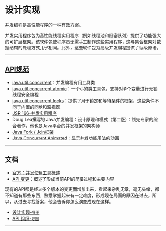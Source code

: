 #   设计实现

并发编程是高性能程序的一种有效方案。

并发实用程序包为高性能线程实用程序（例如线程池和阻塞队列）提供了功能强大的可扩展框架。该软件包使程序员无需手工制作这些实用程序，这与集合框架对数据结构的处理方式几乎相同。此外，这些软件包为高级并发编程提供了低级原语。

----

##  [API规范](https://docs.oracle.com/javase/8/docs/technotes/guides/concurrency/index.html)
-   [java.util.concurrent](411x.md)：并发编程有用工具类
-   [java.util.concurrent.atomic](412x.md)：一个小的类工具包，支持对单个变量进行无锁线程安全编程
-   [java.util.concurrent.locks](413x.md)：提供了用于锁定和等待条件的框架，这些条件不同于内置的同步和监视器
-   [JSR 166-并发实用程序](https://jcp.org/en/jsr/detail?id=166)
-   Doug Lea撰写的 Java并发编程：设计原理和模式（第二版）：领先专家的综合著作，他也是Java平台的并发框架的架构师
-   [Java Fork / Join框架](http://gee.cs.oswego.edu/dl/papers/fj.pdf)
-   [Java Concurrent Animated](https://sourceforge.net/projects/javaconcurrenta/)：显示并发功能用法的动画

----

##  文档

-   [官方：](https://docs.oracle.com/javase/8/docs/technotes/guides/concurrency/overview.html)[并发使用工具概述](410x.md)
-   [API 变更](414x.md)：概述了形成当前API的简要过程和主要内容

现有的API都是经过多个版本的变更而增加出来，看起来杂乱无章，毫无头绪，都不知道有那些东西，熟悉掌握起来有一定难度，形成现在局面的原因在过去，所以，从过去寻找答案，他会告诉你怎么演变成现在这样。
-   [设计实现-`导图`](https://www.processon.com/view/link/5e69d4f1e4b0ee15dc03f24d)
-   [API 组织-`导图`](https://www.processon.com/view/link/5e69d493e4b055496ae486c7)


----


